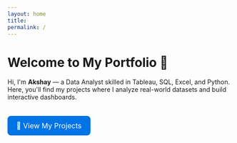 ```yaml
---
layout: home
title:
permalink: /
---
```


# Welcome to My Portfolio 👋

Hi, I'm **Akshay** — a Data Analyst skilled in Tableau, SQL, Excel, and Python.  
Here, you'll find my projects where I analyze real-world datasets and build interactive dashboards.

<a href="/projects/" style="display:inline-block; margin-top:20px; padding:12px 20px; background:#0073e6; color:white; font-size:16px; text-decoration:none; border-radius:8px;">🚀 View My Projects</a>
